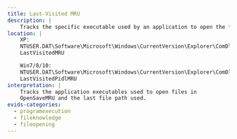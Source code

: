 ```yaml
---
title: Last-Visited MRU
description: |
    Tracks the specific executable used by an application to open the files documented in the `OpenSaveMRU` key. In addition, each value also tracks the directory location for the last file that was accessed by that application. Example: `Notepad.exe` was last run using the `C:\%USERPROFILE%\Desktop` folder
location: |
    XP:
    NTUSER.DAT\Software\Microsoft\Windows\CurrentVersion\Explorer\ComDlg32\
    LastVisitedMRU

    Win7/8/10:
    NTUSER.DAT\Software\Microsoft\Windows\CurrentVersion\Explorer\ComDlg32\
    LastVisitedPidlMRU
interpretation: |
    Tracks the application executables used to open files in
    OpenSaveMRU and the last file path used.
evids-categories:
  - programexecution
  - fileknowledge
  - fileopening
---
```

